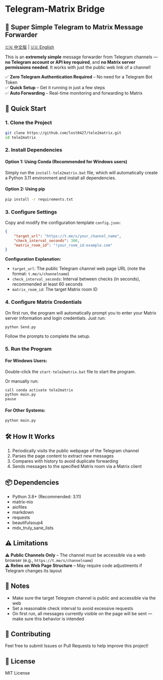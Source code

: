 # Telegram-Matrix Bridge

## 📌 Super Simple Telegram to Matrix Message Forwarder

[🇨🇳 中文版](README.md) | [🇺🇸 English](README-en.md)

This is an **extremely simple** message forwarder from Telegram channels — **no Telegram account or API key required**, and **no Matrix server permissions needed**. It works with just the public web link of a channel!

✅ **Zero Telegram Authentication Required** – No need for a Telegram Bot Token  
✅ **Quick Setup** – Get it running in just a few steps  
✅ **Auto Forwarding** – Real-time monitoring and forwarding to Matrix  

## 🚀 Quick Start

### 1. Clone the Project
```bash
git clone https://github.com/lost0427/tele2matrix.git    
cd tele2matrix
```

### 2. Install Dependencies

#### Option 1: Using Conda (Recommended for Windows users)
Simply run the `install-tele2matrix.bat` file, which will automatically create a Python 3.11 environment and install all dependencies.

#### Option 2: Using pip
```bash
pip install -r requirements.txt
```

### 3. Configure Settings

Copy and modify the configuration template `config.json`:
```json
{
    "target_url": "https://t.me/s/your_channel_name",
    "check_interval_seconds": 300,
    "matrix_room_id": "!your_room_id:example.com"
}
```

**Configuration Explanation:**
- `target_url`: The public Telegram channel web page URL (note the format: `t.me/s/channelname`)
- `check_interval_seconds`: Interval between checks (in seconds), recommended at least 60 seconds
- `matrix_room_id`: The target Matrix room ID

### 4. Configure Matrix Credentials

On first run, the program will automatically prompt you to enter your Matrix server information and login credentials. Just run:
```bash
python Send.py
```
Follow the prompts to complete the setup.

### 5. Run the Program

#### For Windows Users:
Double-click the `start-tele2matrix.bat` file to start the program.

Or manually run:
```bash
call conda activate tele2matrix
python main.py
pause
```

#### For Other Systems:
```bash
python main.py
```

## 🛠️ How It Works

1. Periodically visits the public webpage of the Telegram channel  
2. Parses the page content to extract new messages  
3. Compares with history to avoid duplicate forwarding  
4. Sends messages to the specified Matrix room via a Matrix client  

## 📦 Dependencies

- Python 3.8+ (Recommended: 3.11)
- matrix-nio
- aiofiles
- markdown
- requests
- beautifulsoup4
- mdx_truly_sane_lists

## ⚠️ Limitations

⚠️ **Public Channels Only** – The channel must be accessible via a web browser (e.g., `https://t.me/s/channelname`)  
⚠️ **Relies on Web Page Structure** – May require code adjustments if Telegram changes its layout  

## 📝 Notes

- Make sure the target Telegram channel is public and accessible via the web  
- Set a reasonable check interval to avoid excessive requests  
- On first run, all messages currently visible on the page will be sent — make sure this behavior is intended  

## 🤝 Contributing

Feel free to submit Issues or Pull Requests to help improve this project!

## 📄 License

MIT License